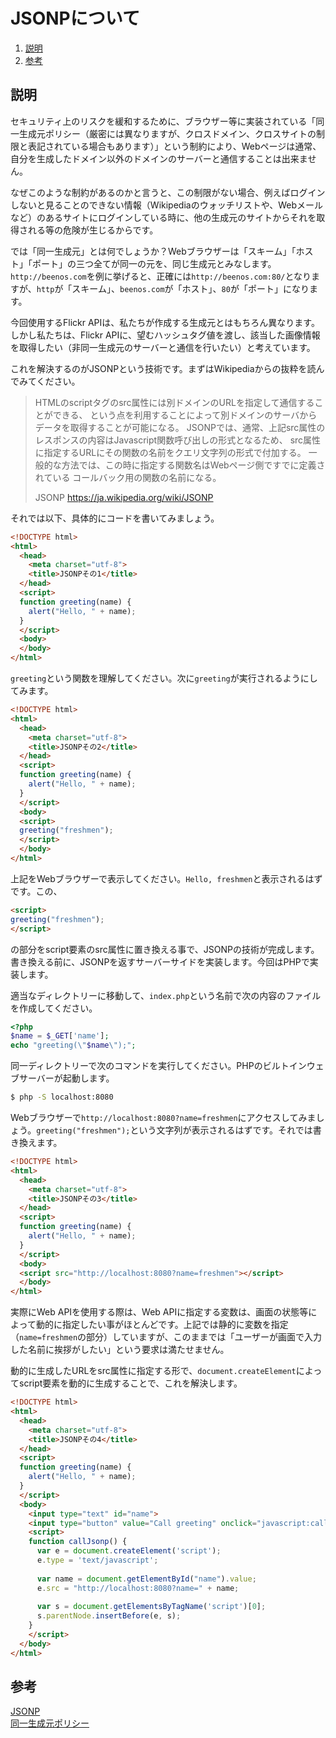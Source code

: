 # JSONPについて

1. [説明](#説明)
2. [参考](#参考)

## 説明

セキュリティ上のリスクを緩和するために、ブラウザー等に実装されている「同一生成元ポリシー（厳密には異なりますが、クロスドメイン、クロスサイトの制限と表記されている場合もあります）」という制約により、Webページは通常、自分を生成したドメイン以外のドメインのサーバーと通信することは出来ません。

なぜこのような制約があるのかと言うと、この制限がない場合、例えばログインしないと見ることのできない情報（Wikipediaのウォッチリストや、Webメールなど）のあるサイトにログインしている時に、他の生成元のサイトからそれを取得される等の危険が生じるからです。

では「同一生成元」とは何でしょうか？Webブラウザーは「スキーム」「ホスト」「ポート」の三つ全てが同一の元を、同じ生成元とみなします。`http://beenos.com`を例に挙げると、正確には`http://beenos.com:80/`となりますが、`http`が「スキーム」、`beenos.com`が「ホスト」、`80`が「ポート」になります。

今回使用するFlickr APIは、私たちが作成する生成元とはもちろん異なります。しかし私たちは、Flickr APIに、望むハッシュタグ値を渡し、該当した画像情報を取得したい（非同一生成元のサーバーと通信を行いたい）と考えています。

これを解決するのがJSONPという技術です。まずはWikipediaからの抜粋を読んでみてください。

> HTMLのscriptタグのsrc属性には別ドメインのURLを指定して通信することができる、
> という点を利用することによって別ドメインのサーバからデータを取得することが可能になる。
> JSONPでは、通常、上記src属性のレスポンスの内容はJavascript関数呼び出しの形式となるため、
> src属性に指定するURLにその関数の名前をクエリ文字列の形式で付加する。
> 一般的な方法では、この時に指定する関数名はWebページ側ですでに定義されている
> コールバック用の関数の名前になる。
>
> JSONP https://ja.wikipedia.org/wiki/JSONP

それでは以下、具体的にコードを書いてみましょう。

```html
<!DOCTYPE html>
<html>
  <head>
    <meta charset="utf-8">
    <title>JSONPその1</title>
  </head>
  <script>
  function greeting(name) {
    alert("Hello, " + name);
  }
  </script>
  <body>
  </body>
</html>
```

`greeting`という関数を理解してください。次に`greeting`が実行されるようにしてみます。

```html
<!DOCTYPE html>
<html>
  <head>
    <meta charset="utf-8">
    <title>JSONPその2</title>
  </head>
  <script>
  function greeting(name) {
    alert("Hello, " + name);
  }
  </script>
  <body>
  <script>
  greeting("freshmen");
  </script>
  </body>
</html>
```

上記をWebブラウザーで表示してください。`Hello, freshmen`と表示されるはずです。この、

```html
<script>
greeting("freshmen");
</script>
```

の部分をscript要素のsrc属性に置き換える事で、JSONPの技術が完成します。書き換える前に、JSONPを返すサーバーサイドを実装します。今回はPHPで実装します。

適当なディレクトリーに移動して、`index.php`という名前で次の内容のファイルを作成してください。

```php
<?php
$name = $_GET['name'];
echo "greeting(\"$name\");";
```

同一ディレクトリーで次のコマンドを実行してください。PHPのビルトインウェブサーバーが起動します。

```sh
$ php -S localhost:8080
```

Webブラウザーで`http://localhost:8080?name=freshmen`にアクセスしてみましょう。`greeting("freshmen");`という文字列が表示されるはずです。それでは書き換えます。

```html
<!DOCTYPE html>
<html>
  <head>
    <meta charset="utf-8">
    <title>JSONPその3</title>
  </head>
  <script>
  function greeting(name) {
    alert("Hello, " + name);
  }
  </script>
  <body>
  <script src="http://localhost:8080?name=freshmen"></script>
  </body>
</html>
```

実際にWeb APIを使用する際は、Web APIに指定する変数は、画面の状態等によって動的に指定したい事がほとんどです。上記では静的に変数を指定（`name=freshmen`の部分）していますが、このままでは「ユーザーが画面で入力した名前に挨拶がしたい」という要求は満たせません。

動的に生成したURLをsrc属性に指定する形で、`document.createElement`によってscript要素を動的に生成することで、これを解決します。

```html
<!DOCTYPE html>
<html>
  <head>
    <meta charset="utf-8">
    <title>JSONPその4</title>
  </head>
  <script>
  function greeting(name) {
    alert("Hello, " + name);
  }
  </script>
  <body>
    <input type="text" id="name">
    <input type="button" value="Call greeting" onclick="javascript:callJsonp();">
    <script>
    function callJsonp() {
      var e = document.createElement('script');
      e.type = 'text/javascript';
    
      var name = document.getElementById("name").value;
      e.src = "http://localhost:8080?name=" + name;
      
      var s = document.getElementsByTagName('script')[0];
      s.parentNode.insertBefore(e, s);
    }
    </script>
  </body>
</html>
```

## 参考

[JSONP](https://ja.wikipedia.org/wiki/JSONP)  
[同一生成元ポリシー](https://ja.wikipedia.org/wiki/%E5%90%8C%E4%B8%80%E7%94%9F%E6%88%90%E5%85%83%E3%83%9D%E3%83%AA%E3%82%B7%E3%83%BC)
